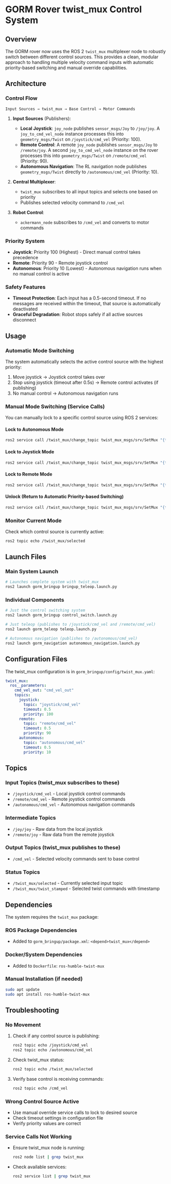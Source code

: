 # GORM Rover twist_mux Control System

## Overview

The GORM rover now uses the ROS 2 `twist_mux` multiplexer node to robustly switch between different control sources. This provides a clean, modular approach to handling multiple velocity command inputs with automatic priority-based switching and manual override capabilities.

## Architecture

### Control Flow
```
Input Sources → twist_mux → Base Control → Motor Commands
```

1. **Input Sources** (Publishers):
   - **Local Joystick**: `joy_node` publishes `sensor_msgs/Joy` to `/joy/joy`. A `joy_to_cmd_vel_node` instance processes this into `geometry_msgs/Twist` on `/joystick/cmd_vel` (Priority: 100).
   - **Remote Control**: A remote `joy_node` publishes `sensor_msgs/Joy` to `/remote/joy`. A second `joy_to_cmd_vel_node` instance on the rover processes this into `geometry_msgs/Twist` on `/remote/cmd_vel` (Priority: 90).
   - **Autonomous Navigation**: The RL navigation node publishes `geometry_msgs/Twist` directly to `/autonomous/cmd_vel` (Priority: 10).

2. **Central Multiplexer**:
   - `twist_mux` subscribes to all input topics and selects one based on priority
   - Publishes selected velocity command to `/cmd_vel`

3. **Robot Control**:
   - `ackermann_node` subscribes to `/cmd_vel` and converts to motor commands

### Priority System

- **Joystick**: Priority 100 (Highest) - Direct manual control takes precedence
- **Remote**: Priority 90 - Remote joystick control  
- **Autonomous**: Priority 10 (Lowest) - Autonomous navigation runs when no manual control is active

### Safety Features

- **Timeout Protection**: Each input has a 0.5-second timeout. If no messages are received within the timeout, that source is automatically deactivated
- **Graceful Degradation**: Robot stops safely if all active sources disconnect

## Usage

### Automatic Mode Switching

The system automatically selects the active control source with the highest priority:

1. Move joystick → Joystick control takes over
2. Stop using joystick (timeout after 0.5s) → Remote control activates (if publishing)
3. No manual control → Autonomous navigation runs

### Manual Mode Switching (Service Calls)

You can manually lock to a specific control source using ROS 2 services:

#### Lock to Autonomous Mode
```bash
ros2 service call /twist_mux/change_topic twist_mux_msgs/srv/SetMux "{topic: 'autonomous'}"
```

#### Lock to Joystick Mode
```bash
ros2 service call /twist_mux/change_topic twist_mux_msgs/srv/SetMux "{topic: 'joystick'}"
```

#### Lock to Remote Mode
```bash
ros2 service call /twist_mux/change_topic twist_mux_msgs/srv/SetMux "{topic: 'remote'}"
```

#### Unlock (Return to Automatic Priority-based Switching)
```bash
ros2 service call /twist_mux/change_topic twist_mux_msgs/srv/SetMux "{topic: ''}"
```

### Monitor Current Mode

Check which control source is currently active:

```bash
ros2 topic echo /twist_mux/selected
```

## Launch Files

### Main System Launch
```bash
# Launches complete system with twist_mux
ros2 launch gorm_bringup bringup_teleop.launch.py
```

### Individual Components
```bash
# Just the control switching system
ros2 launch gorm_bringup control_switch.launch.py

# Just teleop (publishes to /joystick/cmd_vel and /remote/cmd_vel)
ros2 launch gorm_teleop teleop.launch.py

# Autonomous navigation (publishes to /autonomous/cmd_vel)
ros2 launch gorm_navigation autonomous_navigation.launch.py
```

## Configuration Files

The twist_mux configuration is in `gorm_bringup/config/twist_mux.yaml`:

```yaml
twist_mux:
  ros__parameters:
    cmd_vel_out: "cmd_vel_out"
    topics:
      joystick:
        topic: "joystick/cmd_vel"
        timeout: 0.5
        priority: 100
      remote:
        topic: "remote/cmd_vel" 
        timeout: 0.5
        priority: 90
      autonomous:
        topic: "autonomous/cmd_vel"
        timeout: 0.5
        priority: 10
```

## Topics

### Input Topics (twist_mux subscribes to these)
- `/joystick/cmd_vel` - Local joystick control commands
- `/remote/cmd_vel` - Remote joystick control commands  
- `/autonomous/cmd_vel` - Autonomous navigation commands

### Intermediate Topics
- `/joy/joy` - Raw data from the local joystick
- `/remote/joy` - Raw data from the remote joystick

### Output Topics (twist_mux publishes to these)
- `/cmd_vel` - Selected velocity commands sent to base control

### Status Topics
- `/twist_mux/selected` - Currently selected input topic
- `/twist_mux/twist_stamped` - Selected twist commands with timestamp

## Dependencies

The system requires the `twist_mux` package:

### ROS Package Dependencies
- Added to `gorm_bringup/package.xml`: `<depend>twist_mux</depend>`

### Docker/System Dependencies  
- Added to `Dockerfile`: `ros-humble-twist-mux`

### Manual Installation (if needed)
```bash
sudo apt update
sudo apt install ros-humble-twist-mux
```

## Troubleshooting

### No Movement
1. Check if any control source is publishing:
   ```bash
   ros2 topic echo /joystick/cmd_vel
   ros2 topic echo /autonomous/cmd_vel
   ```

2. Check twist_mux status:
   ```bash
   ros2 topic echo /twist_mux/selected
   ```

3. Verify base control is receiving commands:
   ```bash
   ros2 topic echo /cmd_vel
   ```

### Wrong Control Source Active
- Use manual override service calls to lock to desired source
- Check timeout settings in configuration file
- Verify priority values are correct

### Service Calls Not Working
- Ensure twist_mux node is running:
   ```bash
   ros2 node list | grep twist_mux
   ```
- Check available services:
   ```bash
   ros2 service list | grep twist_mux
   ```